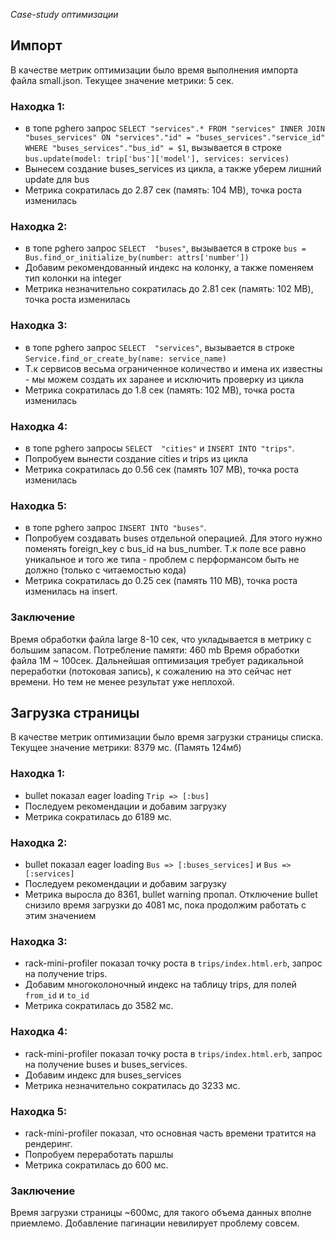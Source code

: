*Case-study оптимизации*

## Импорт

В качестве метрик оптимизации было время выполнения импорта файла small.json.
Текущее значение метрики: 5 сек.

### Находка 1:
  - в топе pghero запрос
  `SELECT "services".* FROM "services" INNER JOIN "buses_services" ON "services"."id" = "buses_services"."service_id" WHERE "buses_services"."bus_id" = $1`, вызывается в строке `bus.update(model: trip['bus']['model'], services: services)`
  - Вынесем создание buses_services из цикла, а также уберем лишний update для bus
  - Метрика сократилась до 2.87 сек (память: 104 MB), точка роста изменилась

### Находка 2:
  - в топе pghero запрос
  `SELECT  "buses"`, вызывается в строке `bus = Bus.find_or_initialize_by(number: attrs['number'])`
  - Добавим рекомендованный индекс на колонку, а также поменяем тип колонки на integer
  - Метрика незначительно сократилась до 2.81 сек (память: 102 MB), точка роста изменилась

### Находка 3:
  - в топе pghero запрос
  `SELECT  "services"`, вызывается в строке `Service.find_or_create_by(name: service_name)`
  - Т.к сервисов весьма ограниченное количество и имена их известны - мы можем создать их заранее и исключить проверку из цикла
  - Метрика сократилась до 1.8 сек (память: 102 MB), точка роста изменилась

### Находка 4:
  - в топе pghero запросы `SELECT  "cities"` и `INSERT INTO "trips"`.
  - Попробуем вынести создание cities и trips из цикла
  - Метрика сократилась до 0.56 сек (память 107 MB), точка роста изменилась

### Находка 5:
  - в топе pghero запрос `INSERT INTO "buses"`.
  - Попробуем создавать buses отдельной операцией. Для этого нужно поменять foreign_key с bus_id на bus_number.
    Т.к поле все равно уникальное и того же типа - проблем с перформансом быть не должно (только с читаемостью кода)
  - Метрика сократилась до 0.25 сек (память 110 MB), точка роста изменилась на insert.

### Заключение
  Время обработки файла large 8-10 сек, что укладывается в метрику с большим запасом. Потребление памяти: 460 mb
  Время обработки файла 1M ~ 100сек. Дальнейшая оптимизация требует радикальной переработки (потоковая запись),
  к сожалению на это сейчас нет времени. Но тем не менее результат уже неплохой.


## Загрузка страницы

В качестве метрик оптимизации было время загрузки страницы списка.
Текущее значение метрики: 8379 мс. (Память 124мб)

### Находка 1:
  - bullet показал eager loading `Trip => [:bus]`
  - Последуем рекомендации и добавим загрузку
  - Метрика сократилась до 6189 мс.

### Находка 2:
  - bullet показал eager loading `Bus => [:buses_services]` и `Bus => [:services]`
  - Последуем рекомендации и добавим загрузку
  - Метрика выросла до 8361, bullet warning пропал.
    Отключение bullet снизило время загрузки до 4081 мс, пока продолжим работать с этим значением

### Находка 3:
  - rack-mini-profiler показал точку роста в `trips/index.html.erb`, запрос на получение trips.
  - Добавим многоколоночный индекс на таблицу trips, для полей `from_id` и `to_id`
  - Метрика сократилась до 3582 мс.

### Находка 4:
  - rack-mini-profiler показал точку роста в `trips/index.html.erb`, запрос на получение buses и buses_services.
  - Добавим индекс для buses_services
  - Метрика незначительно сократилась до 3233 мс.

### Находка 5:
  - rack-mini-profiler показал, что основная часть времени тратится на рендеринг.
  - Попробуем переработать паршлы
  - Метрика сократилась до 600 мс.

### Заключение
  Время загрузки страницы ~600мс, для такого объема данных вполне приемлемо. Добавление пагинации невилирует проблему совсем.
